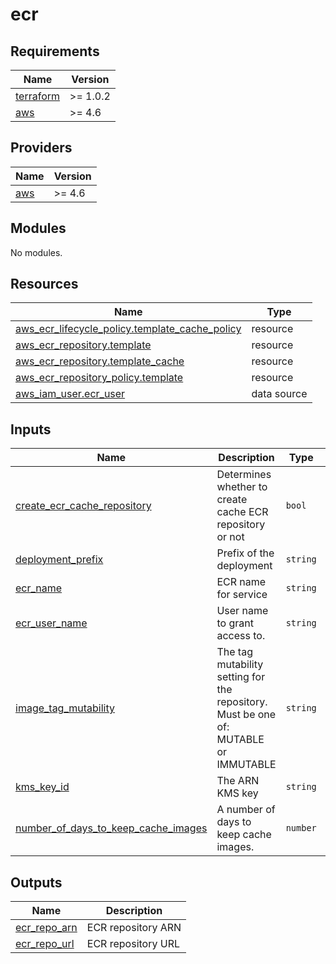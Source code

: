 # ecr

<!-- BEGINNING OF PRE-COMMIT-TERRAFORM DOCS HOOK -->
## Requirements

| Name | Version |
|------|---------|
| <a name="requirement_terraform"></a> [terraform](#requirement\_terraform) | >= 1.0.2 |
| <a name="requirement_aws"></a> [aws](#requirement\_aws) | >= 4.6 |

## Providers

| Name | Version |
|------|---------|
| <a name="provider_aws"></a> [aws](#provider\_aws) | >= 4.6 |

## Modules

No modules.

## Resources

| Name | Type |
|------|------|
| [aws_ecr_lifecycle_policy.template_cache_policy](https://registry.terraform.io/providers/hashicorp/aws/latest/docs/resources/ecr_lifecycle_policy) | resource |
| [aws_ecr_repository.template](https://registry.terraform.io/providers/hashicorp/aws/latest/docs/resources/ecr_repository) | resource |
| [aws_ecr_repository.template_cache](https://registry.terraform.io/providers/hashicorp/aws/latest/docs/resources/ecr_repository) | resource |
| [aws_ecr_repository_policy.template](https://registry.terraform.io/providers/hashicorp/aws/latest/docs/resources/ecr_repository_policy) | resource |
| [aws_iam_user.ecr_user](https://registry.terraform.io/providers/hashicorp/aws/latest/docs/data-sources/iam_user) | data source |

## Inputs

| Name | Description | Type | Default | Required |
|------|-------------|------|---------|:--------:|
| <a name="input_create_ecr_cache_repository"></a> [create\_ecr\_cache\_repository](#input\_create\_ecr\_cache\_repository) | Determines whether to create cache ECR repository or not | `bool` | `false` | no |
| <a name="input_deployment_prefix"></a> [deployment\_prefix](#input\_deployment\_prefix) | Prefix of the deployment | `string` | `"terraform"` | no |
| <a name="input_ecr_name"></a> [ecr\_name](#input\_ecr\_name) | ECR name for service | `string` | n/a | yes |
| <a name="input_ecr_user_name"></a> [ecr\_user\_name](#input\_ecr\_user\_name) | User name to grant access to. | `string` | `"none"` | no |
| <a name="input_image_tag_mutability"></a> [image\_tag\_mutability](#input\_image\_tag\_mutability) | The tag mutability setting for the repository. Must be one of: MUTABLE or IMMUTABLE | `string` | `"IMMUTABLE"` | no |
| <a name="input_kms_key_id"></a> [kms\_key\_id](#input\_kms\_key\_id) | The ARN KMS key | `string` | n/a | yes |
| <a name="input_number_of_days_to_keep_cache_images"></a> [number\_of\_days\_to\_keep\_cache\_images](#input\_number\_of\_days\_to\_keep\_cache\_images) | A number of days to keep cache images. | `number` | `14` | no |

## Outputs

| Name | Description |
|------|-------------|
| <a name="output_ecr_repo_arn"></a> [ecr\_repo\_arn](#output\_ecr\_repo\_arn) | ECR repository ARN |
| <a name="output_ecr_repo_url"></a> [ecr\_repo\_url](#output\_ecr\_repo\_url) | ECR repository URL |
<!-- END OF PRE-COMMIT-TERRAFORM DOCS HOOK -->
